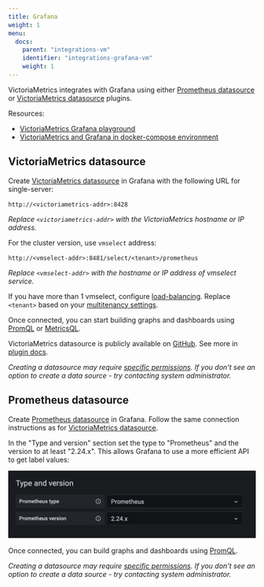 ```yaml
---
title: Grafana
weight: 1
menu:
  docs:
    parent: "integrations-vm"
    identifier: "integrations-grafana-vm"
    weight: 1
---
```


VictoriaMetrics integrates with Grafana using either [Prometheus datasource](https://grafana.com/docs/grafana/latest/datasources/prometheus/)
or [VictoriaMetrics datasource](https://grafana.com/grafana/plugins/victoriametrics-metrics-datasource/) plugins.

Resources:
* [VictoriaMetrics Grafana playground](https://play-grafana.victoriametrics.com)
* [VictoriaMetrics and Grafana in docker-compose environment](https://github.com/VictoriaMetrics/VictoriaMetrics/tree/master/deployment/docker#docker-compose-environment-for-victoriametrics)

## VictoriaMetrics datasource

Create [VictoriaMetrics datasource](https://grafana.com/grafana/plugins/victoriametrics-metrics-datasource/)
in Grafana with the following URL for single-server:
```url
http://<victoriametrics-addr>:8428
```
_Replace `<victoriametrics-addr>` with the VictoriaMetrics hostname or IP address._

For the cluster version, use `vmselect` address:
```url
http://<vmselect-addr>:8481/select/<tenant>/prometheus
```
_Replace `<vmselect-addr>` with the hostname or IP address of vmselect service._ 

If you have more than 1 vmselect, configure [load-balancing](https://docs.victoriametrics.com/victoriametrics/cluster-victoriametrics/#cluster-setup).
Replace `<tenant>` based on your [multitenancy settings](https://docs.victoriametrics.com/victoriametrics/cluster-victoriametrics/#multitenancy).

Once connected, you can start building graphs and dashboards using [PromQL](https://prometheus.io/docs/prometheus/latest/querying/basics/)
or [MetricsQL](https://docs.victoriametrics.com/metricsql/).

VictoriaMetrics datasource is publicly available on [GitHub](https://github.com/VictoriaMetrics/victoriametrics-datasource).
See more in [plugin docs](https://docs.victoriametrics.com/victoriametrics-datasource/).

_Creating a datasource may require [specific permissions](https://grafana.com/docs/grafana/latest/administration/data-source-management/).
If you don't see an option to create a data source - try contacting system administrator._


## Prometheus datasource

Create [Prometheus datasource](https://grafana.com/docs/grafana/latest/datasources/prometheus/configure-prometheus-data-source/)
in Grafana. Follow the same connection instructions as for [VictoriaMetrics datasource](#VictoriaMetrics-datasource).

In the "Type and version" section set the type to "Prometheus" and the version to at least "2.24.x".
This allows Grafana to use a more efficient API to get label values:

![Datasource](grafana-datasource-prometheus.webp)

Once connected, you can build graphs and dashboards using [PromQL](https://prometheus.io/docs/prometheus/latest/querying/basics/).

_Creating a datasource may require [specific permissions](https://grafana.com/docs/grafana/latest/administration/data-source-management/).
If you don't see an option to create a data source - try contacting system administrator._
